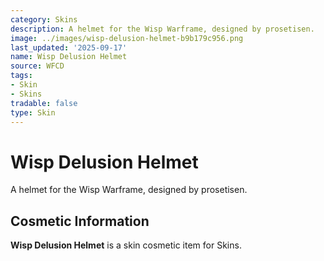 ```yaml
---
category: Skins
description: A helmet for the Wisp Warframe, designed by prosetisen.
image: ../images/wisp-delusion-helmet-b9b179c956.png
last_updated: '2025-09-17'
name: Wisp Delusion Helmet
source: WFCD
tags:
- Skin
- Skins
tradable: false
type: Skin
---
```


# Wisp Delusion Helmet

A helmet for the Wisp Warframe, designed by prosetisen.

## Cosmetic Information

**Wisp Delusion Helmet** is a skin cosmetic item for Skins.

